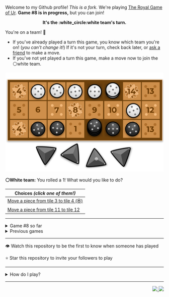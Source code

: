 Welcome to my Github profile! *This is a fork.*
We're playing
[The Royal Game of Ur](https://en.wikipedia.org/wiki/Royal_Game_of_Ur).
**Game #8 is in progress,** but you can join!
<p align="center">
  <b>It's the
  :white_circle:white
  team's turn.</b>
</p>

You're on a team! :wave:

* If you've already played a turn this game, you know which team you're on!
(_you can't change it!_)
If it's not your turn, check back later, or
[ask a
friend](https://twitter.com/share?text=I'm+playing+The+Royal+Game+of+Ur+on+a+GitHub+profile.+Take+your+turn+at+https://github.com/jbmagination/rossjrw+%23RoyalGameOfUr+%23github)
to make a move.
* If you've not yet played a turn this game, make a move now to join the
:white_circle:white
team.

<p align="center"><img src="https://raw.githubusercontent.com/jbmagination/rossjrw/play/games/current/board.34.svg"></p>

  **:white_circle:White team:**
  You rolled a 1!
What would you like to do?

| Choices *(click one of them!)* |
| --- |
  | [Move a piece from tile 3 to tile 4 (:rosette:)   ](https://github.com/jbmagination/rossjrw/issues/new?title=ur-move-1%403-0&amp;body=Press+Submit%21+You+don%27t+need+to+edit+this+text+or+do+anything+else.%0D%0A%0D%0ABe+aware+that+your+move+can+take+a+minute+or+two+to+process.) |
  | [Move a piece from tile 11 to tile 12    ](https://github.com/jbmagination/rossjrw/issues/new?title=ur-move-1%4011-0&amp;body=Press+Submit%21+You+don%27t+need+to+edit+this+text+or+do+anything+else.%0D%0A%0D%0ABe+aware+that+your+move+can+take+a+minute+or+two+to+process.) |

-----

<details><summary>Game #8 so far</summary>

## Who's on each team?

<table>
    <thead>
      <tr><th colspan=2>Players in this game</th></tr>
    </thead>
    <tbody>
      <tr>
        <td align="right"><b>Black team</b> :black_circle:</td>
        <td>:white_circle: <b> White team</b></td>
      </tr>
      <tr align="center">
        <td><b><a href="https://github.com/jbmagination">@jbmagination</a></b> (24)<br><b><a href="https://github.com/OmKakatkar">@OmKakatkar</a></b> (4)<br><b><a href="https://github.com/shpatrickguo">@shpatrickguo</a></b> (1)<br><b><a href="https://github.com/rumbogs">@rumbogs</a></b> (1)<br><b><a href="https://github.com/kallyas">@kallyas</a></b> (1)<br><b><a href="https://github.com/KANG-NEWBIE">@KANG-NEWBIE</a></b> (1)</td>
        <td><b><a href="https://github.com/Timemaster111">@Timemaster111</a></b> (20)<br><b><a href="https://github.com/nirakon">@nirakon</a></b> (4)<br><b><a href="https://github.com/Sothatsit">@Sothatsit</a></b> (3)<br><b><a href="https://github.com/roryclaasen">@roryclaasen</a></b> (2)<br><b><a href="https://github.com/HorebParraud">@HorebParraud</a></b> (1)</td>
      </tr>
    </tbody>
  </table>

## What's happened so far?

| Time | Turn | Event | Issue | Board |
| :---: | :---: | :--- | :---: | :---: |
  | 19th Oct 2021 14:29 | **0** | :black_circle: **[@OmKakatkar](https://github.com/OmKakatkar)** started a new game | [#1176](https://github.com/jbmagination/rossjrw/issues/1176) | [link](https://raw.githubusercontent.com/rossjrw/rossjrw/a44208b2568ff566e7f93fb4cfab7886b5671318/games/current/board.1176.svg) |
  | 19th Oct 2021 14:30 | **1** | :black_circle: **[@OmKakatkar](https://github.com/OmKakatkar)** moved a black piece onto the board to position 4  — claimed a rosette :rosette:  | [#1177](https://github.com/jbmagination/rossjrw/issues/1177) | [link](https://raw.githubusercontent.com/rossjrw/rossjrw/94b8f74bda93b70a9c9e5034e308fb2d6c810e8a/games/current/board.1177.svg) |
  | 19th Oct 2021 14:31 | **2** | :black_circle: **[@OmKakatkar](https://github.com/OmKakatkar)** moved a black piece from position 4 to position 7    | [#1178](https://github.com/jbmagination/rossjrw/issues/1178) | [link](https://raw.githubusercontent.com/rossjrw/rossjrw/ef07ce105082892995cce199aea4cd385144d231/games/current/board.1178.svg) |
  | 19th Oct 2021 15:07 | **3** | :white_circle: **[@roryclaasen](https://github.com/roryclaasen)** moved a white piece onto the board to position 1    | [#1179](https://github.com/jbmagination/rossjrw/issues/1179) | [link](https://raw.githubusercontent.com/rossjrw/rossjrw/a3f2a975240f0bf2079458c48072476fbde962cb/games/current/board.1179.svg) |
  | 19th Oct 2021 22:01 | **4** | :black_circle: **[@shpatrickguo](https://github.com/shpatrickguo)** moved a black piece onto the board to position 2    | [#1180](https://github.com/jbmagination/rossjrw/issues/1180) | [link](https://raw.githubusercontent.com/rossjrw/rossjrw/4f4c67a9fb5f9b44cc16357acfd142060c993cdb/games/current/board.1180.svg) |
  | 20th Oct 2021 19:10 | **5** | :white_circle: **[@roryclaasen](https://github.com/roryclaasen)** moved a white piece from position 1 to position 2    | [#1181](https://github.com/jbmagination/rossjrw/issues/1181) | [link](https://raw.githubusercontent.com/rossjrw/rossjrw/6597380cd3a566d7f16ec2c4eb9ea63712a0c032/games/current/board.1181.svg) |
  | 21st Oct 2021 06:16 | **6** | :black_circle: **[@rumbogs](https://github.com/rumbogs)** moved a black piece onto the board to position 1    | [#1182](https://github.com/jbmagination/rossjrw/issues/1182) |  |
  | 22nd Oct 2021 06:48 | **7** | :white_circle: **[@HorebParraud](https://github.com/HorebParraud)** moved a white piece from position 2 to position 4  — claimed a rosette :rosette:  | [#1183](https://github.com/jbmagination/rossjrw/issues/1183) | [link](https://raw.githubusercontent.com/rossjrw/rossjrw/92f6db21bd6b3e588fb720d4075dc549c5f5273f/games/current/board.1183.svg) |
  | 22nd Oct 2021 06:48 | **8** | :white_circle:  The white team rolled a 0 and their turn was automatically passed | [#1183](https://github.com/jbmagination/rossjrw/issues/1183) | [link](https://raw.githubusercontent.com/rossjrw/rossjrw/538f6499cb517fc2c6f9ac83f7c1d555ca2d941e/games/current/board.1183.svg) |
  | 22nd Oct 2021 10:43 | **9** | :black_circle: **[@kallyas](https://github.com/kallyas)** moved a black piece from position 7 to position 8  — claimed a rosette :rosette:  | [#1184](https://github.com/jbmagination/rossjrw/issues/1184) | [link](https://raw.githubusercontent.com/rossjrw/rossjrw/33b936a70027e53cd186a2aba1adf737e49003d9/games/current/board.1184.svg) |
  | 23rd Oct 2021 04:01 | **10** | :black_circle: **[@OmKakatkar](https://github.com/OmKakatkar)** moved a black piece from position 8 to position 10    | [#1185](https://github.com/jbmagination/rossjrw/issues/1185) | [link](https://raw.githubusercontent.com/rossjrw/rossjrw/c9f1474894ffcde22ad4590c68f53391d946160d/games/current/board.1185.svg) |
  | 23rd Oct 2021 16:10 | **11** | :white_circle: **[@nirakon](https://github.com/nirakon)** moved a white piece onto the board to position 2    | [#1186](https://github.com/jbmagination/rossjrw/issues/1186) | [link](https://raw.githubusercontent.com/rossjrw/rossjrw/a6799ae43bb0efd67c01b2eafe288cb551c91399/games/current/board.1186.svg) |
  | 24th Oct 2021 17:34 | **12** | :black_circle: **[@KANG-NEWBIE](https://github.com/KANG-NEWBIE)** moved a black piece from position 2 to position 3    | [#1187](https://github.com/jbmagination/rossjrw/issues/1187) | [link](https://raw.githubusercontent.com/rossjrw/rossjrw/a1ee56b4d0deae54c6bc73ddb9087eee0bf2d695/games/current/board.1187.svg) |
  | 25th Oct 2021 10:37 | **13** | :white_circle: **[@Sothatsit](https://github.com/Sothatsit)** moved a white piece onto the board to position 3    | [#1188](https://github.com/jbmagination/rossjrw/issues/1188) | [link](https://raw.githubusercontent.com/rossjrw/rossjrw/36b643bca1f0ef215dd14e371ab017f89cc43310/games/current/board.1188.svg) |
  | 25th Oct 2021 13:24 | **14** | :black_circle: **[@jbmagination](https://github.com/jbmagination)** moved a black piece from position 3 to position 4  — claimed a rosette :rosette:  | [#1189](https://github.com/jbmagination/rossjrw/issues/1189) | [link](https://raw.githubusercontent.com/rossjrw/rossjrw/67f37d4c30fe47ec828ad3d657c9a0eb0409ec8d/games/current/board.1189.svg) |
  | 25th Oct 2021 13:27 | **15** | :black_circle: **[@jbmagination](https://github.com/jbmagination)** moved a black piece from position 10 to position 13    | [#1190](https://github.com/jbmagination/rossjrw/issues/1190) | [link](https://raw.githubusercontent.com/rossjrw/rossjrw/f3e633ac3ce76724a46512f8c7e49ba247aa05cd/games/current/board.1190.svg) |
  | 25th Oct 2021 16:47 | **16** | :white_circle: **[@nirakon](https://github.com/nirakon)** moved a white piece from position 4 to position 8  — claimed a rosette :rosette:  | [#1204](https://github.com/jbmagination/rossjrw/issues/1204) | [link](https://raw.githubusercontent.com/rossjrw/rossjrw/b0bdeef7be4a63c12dfeb2a4f42ad2e99cc29f2e/games/current/board.1204.svg) |
  | 25th Oct 2021 16:48 | **17** | :white_circle: **[@nirakon](https://github.com/nirakon)** moved a white piece from position 3 to position 4  — claimed a rosette :rosette:  | [#1205](https://github.com/jbmagination/rossjrw/issues/1205) | [link](https://raw.githubusercontent.com/rossjrw/rossjrw/5fb8f3d6825ea26fe0372321d274c56749ea0447/games/current/board.1205.svg) |
  | 25th Oct 2021 16:49 | **18** | :white_circle: **[@nirakon](https://github.com/nirakon)** moved a white piece onto the board to position 3    | [#1206](https://github.com/jbmagination/rossjrw/issues/1206) | [link](https://raw.githubusercontent.com/rossjrw/rossjrw/9ad0a6204b63c9465081c0948a126b1d4188ffc7/games/current/board.1206.svg) |
  | 25th Oct 2021 17:02 | **19** | :black_circle: **[@jbmagination](https://github.com/jbmagination)** ascended a black piece from position 13 :rocket:    | [#1207](https://github.com/jbmagination/rossjrw/issues/1207) | [link](https://raw.githubusercontent.com/rossjrw/rossjrw/07d7d92aa9d2097cce2e38d989e9297b2c55a7bd/games/current/board.1207.svg) |
  | 25th Oct 2021 17:49 | **20** | :white_circle: **[@Sothatsit](https://github.com/Sothatsit)** moved a white piece onto the board to position 1    | [#1208](https://github.com/jbmagination/rossjrw/issues/1208) | [link](https://raw.githubusercontent.com/rossjrw/rossjrw/07374a0df31dcb9334fe837dc8719100a31b7fdb/games/current/board.1208.svg) |
  | 26th Oct 2021 11:07 | **21** | :black_circle: **[@jbmagination](https://github.com/jbmagination)** moved a black piece onto the board to position 2    | [#1212](https://github.com/jbmagination/rossjrw/issues/1212) | [link](https://raw.githubusercontent.com/rossjrw/rossjrw/77b07703b25f46eac48d74f2683f32da4ef5fbcf/games/current/board.1212.svg) |
  | 26th Oct 2021 14:35 | **22** | :white_circle: **[@Sothatsit](https://github.com/Sothatsit)** moved a white piece from position 4 to position 7    | [#1214](https://github.com/jbmagination/rossjrw/issues/1214) | [link](https://raw.githubusercontent.com/rossjrw/rossjrw/7b7991000abdcd7dc0eee97d791b5c5bb1a92726/games/current/board.1214.svg) |
  | 26th Oct 2021 14:35 | **23** | :black_circle: **[@jbmagination](https://github.com/jbmagination)** moved a black piece from position 1 to position 3    | [#1215](https://github.com/jbmagination/rossjrw/issues/1215) | [link](https://raw.githubusercontent.com/rossjrw/rossjrw/fac73c4e991a460ad22c202d4d4bb73893d7ad52/games/current/board.1215.svg) |
  | 26th Oct 2021 23:38 | **24** | :white_circle: **[@Timemaster111](https://github.com/Timemaster111)** moved a white piece from position 2 to position 4  — claimed a rosette :rosette:  | [#1224](https://github.com/jbmagination/rossjrw/issues/1224) | [link](https://raw.githubusercontent.com/rossjrw/rossjrw/9a7f030cc34f931814c07b3e3799742b55d4ec07/games/current/board.1224.svg) |
  | 26th Oct 2021 23:40 | **25** | :white_circle: **[@Timemaster111](https://github.com/Timemaster111)** moved a white piece from position 8 to position 9    | [#1225](https://github.com/jbmagination/rossjrw/issues/1225) | [link](https://raw.githubusercontent.com/rossjrw/rossjrw/d41b64d0e17052d7545b3ec9d0565dea2ce482a3/games/current/board.1225.svg) |
  | 26th Oct 2021 23:42 | **26** | :black_circle: **[@jbmagination](https://github.com/jbmagination)** moved a black piece from position 4 to position 6    | [#1226](https://github.com/jbmagination/rossjrw/issues/1226) | [link](https://raw.githubusercontent.com/rossjrw/rossjrw/453d640d87b5296d2f5a398ab3e0449688416b8c/games/current/board.1226.svg) |
  | 26th Oct 2021 23:43 | **27** | :white_circle: **[@Timemaster111](https://github.com/Timemaster111)** moved a white piece from position 7 to position 8  — claimed a rosette :rosette:  | [#1227](https://github.com/jbmagination/rossjrw/issues/1227) | [link](https://raw.githubusercontent.com/rossjrw/rossjrw/126282c4c88bdeb8083e9bdb8ed378b7429b836b/games/current/board.1227.svg) |
  | 26th Oct 2021 23:45 | **28** | :white_circle: **[@Timemaster111](https://github.com/Timemaster111)** moved a white piece from position 9 to position 12    | [#1229](https://github.com/jbmagination/rossjrw/issues/1229) | [link](https://raw.githubusercontent.com/rossjrw/rossjrw/1c919df51533b3dfba4a1b653c0f72c62db72194/games/current/board.1229.svg) |
  | 26th Oct 2021 23:46 | **29** | :black_circle: **[@jbmagination](https://github.com/jbmagination)** moved a black piece from position 3 to position 4  — claimed a rosette :rosette:  | [#1230](https://github.com/jbmagination/rossjrw/issues/1230) | [link](https://raw.githubusercontent.com/rossjrw/rossjrw/47e721861d3ebf2e2688a8ae0f688083360bb526/games/current/board.1230.svg) |
  | 26th Oct 2021 23:51 | **30** | :black_circle: **[@jbmagination](https://github.com/jbmagination)** moved a black piece from position 6 to position 9    | [#1231](https://github.com/jbmagination/rossjrw/issues/1231) | [link](https://raw.githubusercontent.com/rossjrw/rossjrw/2bcaf2e6771950f10dcb6caeeaf6c7a9c30336e4/games/current/board.1231.svg) |
  | 26th Oct 2021 23:58 | **31** | :white_circle: **[@Timemaster111](https://github.com/Timemaster111)** moved a white piece from position 8 to position 9 — captured a black piece :crossed_swords:   | [#1232](https://github.com/jbmagination/rossjrw/issues/1232) | [link](https://raw.githubusercontent.com/rossjrw/rossjrw/2243a2e2e7e9f81c6b1fce44cf01599144803df3/games/current/board.1232.svg) |
  | 27th Oct 2021 00:04 | **32** | :black_circle: **[@jbmagination](https://github.com/jbmagination)** moved a black piece onto the board to position 1    | [#1233](https://github.com/jbmagination/rossjrw/issues/1233) | [link](https://raw.githubusercontent.com/rossjrw/rossjrw/514b8491ef2094191ada6ee07c1fa52842471007/games/current/board.1233.svg) |
  | 27th Oct 2021 00:06 | **33** | :white_circle: **[@Timemaster111](https://github.com/Timemaster111)** ascended a white piece from position 12 :rocket:    | [#1234](https://github.com/jbmagination/rossjrw/issues/1234) | [link](https://raw.githubusercontent.com/rossjrw/rossjrw/3d202286472dc447b82330980c8fa39668f7b649/games/current/board.1234.svg) |
  | 27th Oct 2021 00:06 | **34** | :black_circle: **[@jbmagination](https://github.com/jbmagination)** moved a black piece from position 4 to position 7    | [#1235](https://github.com/jbmagination/rossjrw/issues/1235) | [link](https://raw.githubusercontent.com/rossjrw/rossjrw/3af8536e04ebb07b3b3858c30e93336ae02220b7/games/current/board.1235.svg) |
  | 27th Oct 2021 00:08 | **35** | :white_circle: **[@Timemaster111](https://github.com/Timemaster111)** moved a white piece from position 4 to position 7 — captured a black piece :crossed_swords:   | [#1236](https://github.com/jbmagination/rossjrw/issues/1236) | [link](https://raw.githubusercontent.com/rossjrw/rossjrw/075fd05cf66a36919f1d9555729fdc263b87ad60/games/current/board.1236.svg) |
  | 27th Oct 2021 00:09 | **36** | :black_circle: **[@jbmagination](https://github.com/jbmagination)** moved a black piece from position 2 to position 3    | [#1237](https://github.com/jbmagination/rossjrw/issues/1237) | [link](https://raw.githubusercontent.com/rossjrw/rossjrw/c82e255b49bf5e3ebc00f4b8166df5edfe51ab67/games/current/board.1237.svg) |
  | 27th Oct 2021 00:10 | **37** | :white_circle: **[@Timemaster111](https://github.com/Timemaster111)** moved a white piece onto the board to position 2    | [#1238](https://github.com/jbmagination/rossjrw/issues/1238) | [link](https://raw.githubusercontent.com/rossjrw/rossjrw/e00919dab3199177b006be5774204437266caf0d/games/current/board.1238.svg) |
  | 27th Oct 2021 00:11 | **38** | :black_circle: **[@jbmagination](https://github.com/jbmagination)** moved a black piece onto the board to position 2    | [#1239](https://github.com/jbmagination/rossjrw/issues/1239) | [link](https://raw.githubusercontent.com/rossjrw/rossjrw/af8ee6bc5c266040634898c1cd9ce3c5a0b5fc82/games/current/board.1239.svg) |
  | 27th Oct 2021 00:12 | **39** | :white_circle: **[@Timemaster111](https://github.com/Timemaster111)** moved a white piece from position 2 to position 4  — claimed a rosette :rosette:  | [#1240](https://github.com/jbmagination/rossjrw/issues/1240) | [link](https://raw.githubusercontent.com/rossjrw/rossjrw/531fb5a958723ff75f7126677e5bfcaed9f01328/games/current/board.1240.svg) |
  | 27th Oct 2021 00:12 | **40** | :white_circle: **[@Timemaster111](https://github.com/Timemaster111)** moved a white piece from position 7 to position 10    | [#1241](https://github.com/jbmagination/rossjrw/issues/1241) | [link](https://raw.githubusercontent.com/rossjrw/rossjrw/b9d65a6d176cd8c747dadb924198dc68254736ab/games/current/board.1241.svg) |
  | 27th Oct 2021 00:13 | **41** | :black_circle: **[@jbmagination](https://github.com/jbmagination)** moved a black piece onto the board to position 4  — claimed a rosette :rosette:  | [#1242](https://github.com/jbmagination/rossjrw/issues/1242) | [link](https://raw.githubusercontent.com/rossjrw/rossjrw/1d612e51221d4bfb9810233c15a8a5fae9defb32/games/current/board.1242.svg) |
  | 27th Oct 2021 00:14 | **42** | :black_circle: **[@jbmagination](https://github.com/jbmagination)** moved a black piece from position 3 to position 6    | [#1243](https://github.com/jbmagination/rossjrw/issues/1243) | [link](https://raw.githubusercontent.com/rossjrw/rossjrw/782050f93847748d1909283459bd1ecdc390745e/games/current/board.1243.svg) |
  | 27th Oct 2021 00:15 | **43** | :white_circle: **[@Timemaster111](https://github.com/Timemaster111)** moved a white piece from position 9 to position 12    | [#1244](https://github.com/jbmagination/rossjrw/issues/1244) | [link](https://raw.githubusercontent.com/rossjrw/rossjrw/27a122c8967b6fb3173f019c5abbc22c31aef1b1/games/current/board.1244.svg) |
  | 27th Oct 2021 00:16 | **44** | :black_circle: **[@jbmagination](https://github.com/jbmagination)** moved a black piece from position 2 to position 3    | [#1245](https://github.com/jbmagination/rossjrw/issues/1245) | [link](https://raw.githubusercontent.com/rossjrw/rossjrw/64fa1ff7aa7d4edaf0d79659362683d4f7f84abb/games/current/board.1245.svg) |
  | 27th Oct 2021 00:17 | **45** | :white_circle: **[@Timemaster111](https://github.com/Timemaster111)** ascended a white piece from position 12 :rocket:    | [#1246](https://github.com/jbmagination/rossjrw/issues/1246) | [link](https://raw.githubusercontent.com/rossjrw/rossjrw/9208612c98427695a2eec21c4816aa587cd89215/games/current/board.1246.svg) |
  | 27th Oct 2021 00:18 | **46** | :black_circle: **[@jbmagination](https://github.com/jbmagination)** moved a black piece from position 4 to position 5    | [#1247](https://github.com/jbmagination/rossjrw/issues/1247) | [link](https://raw.githubusercontent.com/rossjrw/rossjrw/079d9737e011f2de4a7b391794b3b90157af0092/games/current/board.1247.svg) |
  | 27th Oct 2021 00:19 | **47** | :white_circle: **[@Timemaster111](https://github.com/Timemaster111)** moved a white piece from position 1 to position 2    | [#1248](https://github.com/jbmagination/rossjrw/issues/1248) | [link](https://raw.githubusercontent.com/rossjrw/rossjrw/5f17c14004819505e1efce9f925fb72ca9617ed9/games/current/board.1248.svg) |
  | 27th Oct 2021 00:19 | **48** | :black_circle: **[@jbmagination](https://github.com/jbmagination)** moved a black piece from position 5 to position 8  — claimed a rosette :rosette:  | [#1249](https://github.com/jbmagination/rossjrw/issues/1249) | [link](https://raw.githubusercontent.com/rossjrw/rossjrw/6fedd80df222823b04bba142b8e580447c024077/games/current/board.1249.svg) |
  | 27th Oct 2021 00:20 | **49** | :black_circle: **[@jbmagination](https://github.com/jbmagination)** moved a black piece from position 8 to position 10 — captured a white piece :crossed_swords:   | [#1250](https://github.com/jbmagination/rossjrw/issues/1250) | [link](https://raw.githubusercontent.com/rossjrw/rossjrw/aebe1986270bb93f5d644308b971f457d4f788e7/games/current/board.1250.svg) |
  | 27th Oct 2021 00:20 | **50** | :white_circle: **[@Timemaster111](https://github.com/Timemaster111)** moved a white piece from position 4 to position 6 — captured a black piece :crossed_swords:   | [#1251](https://github.com/jbmagination/rossjrw/issues/1251) | [link](https://raw.githubusercontent.com/rossjrw/rossjrw/172ed520225e9c6035b6ede6acfb74612784a762/games/current/board.1251.svg) |
  | 27th Oct 2021 00:21 | **51** | :black_circle: **[@jbmagination](https://github.com/jbmagination)** moved a black piece from position 10 to position 14  — claimed a rosette :rosette:  | [#1252](https://github.com/jbmagination/rossjrw/issues/1252) | [link](https://raw.githubusercontent.com/rossjrw/rossjrw/6efbdeddf91aa4c99579e19f80b10b995d839034/games/current/board.1252.svg) |
  | 27th Oct 2021 00:21 | **52** | :black_circle: **[@jbmagination](https://github.com/jbmagination)** moved a black piece from position 3 to position 6 — captured a white piece :crossed_swords:   | [#1253](https://github.com/jbmagination/rossjrw/issues/1253) | [link](https://raw.githubusercontent.com/rossjrw/rossjrw/48213eef5f60a1fe4772257f87881737b12e88d9/games/current/board.1253.svg) |
  | 27th Oct 2021 00:22 | **53** | :white_circle: **[@Timemaster111](https://github.com/Timemaster111)** moved a white piece from position 2 to position 4  — claimed a rosette :rosette:  | [#1254](https://github.com/jbmagination/rossjrw/issues/1254) | [link](https://raw.githubusercontent.com/rossjrw/rossjrw/7dd75174e3e56a6006c9b18dc8c8eeecf81fa851/games/current/board.1254.svg) |
  | 27th Oct 2021 00:22 | **54** | :white_circle: **[@Timemaster111](https://github.com/Timemaster111)** moved a white piece onto the board to position 1    | [#1255](https://github.com/jbmagination/rossjrw/issues/1255) | [link](https://raw.githubusercontent.com/rossjrw/rossjrw/d2aefdef74b66b610b5aae3e9f2630a6875b50de/games/current/board.1255.svg) |
  | 27th Oct 2021 00:23 | **55** | :black_circle: **[@jbmagination](https://github.com/jbmagination)** moved a black piece from position 1 to position 3    | [#1256](https://github.com/jbmagination/rossjrw/issues/1256) | [link](https://raw.githubusercontent.com/rossjrw/rossjrw/0f9a29c11d1830bd671d97bc5c294f79621f1c0b/games/current/board.1256.svg) |
  | 27th Oct 2021 00:24 | **56** | :white_circle: **[@Timemaster111](https://github.com/Timemaster111)** moved a white piece onto the board to position 2    | [#1257](https://github.com/jbmagination/rossjrw/issues/1257) | [link](https://raw.githubusercontent.com/rossjrw/rossjrw/bf1249831a14a617e0bf7c24f18f3adab6b2829a/games/current/board.1257.svg) |
  | 27th Oct 2021 00:25 | **57** | :black_circle: **[@jbmagination](https://github.com/jbmagination)** moved a black piece from position 6 to position 9    | [#1258](https://github.com/jbmagination/rossjrw/issues/1258) | [link](https://raw.githubusercontent.com/rossjrw/rossjrw/79957b9df0d2a0b8de6d3ed11d19158dc55ddb91/games/current/board.1258.svg) |
  | 27th Oct 2021 00:26 | **58** | :white_circle: **[@Timemaster111](https://github.com/Timemaster111)** moved a white piece from position 4 to position 5    | [#1259](https://github.com/jbmagination/rossjrw/issues/1259) | [link](https://raw.githubusercontent.com/rossjrw/rossjrw/13a49ca9fe671c280158520103585286a25cad87/games/current/board.1259.svg) |
  | 27th Oct 2021 00:27 | **59** | :black_circle: **[@jbmagination](https://github.com/jbmagination)** moved a black piece from position 9 to position 11    | [#1260](https://github.com/jbmagination/rossjrw/issues/1260) | [link](https://raw.githubusercontent.com/rossjrw/rossjrw/0f71dc353ff79883351f8a5aa31d71fd2a7e1864/games/current/board.1260.svg) |
  | 27th Oct 2021 00:28 | **60** | :white_circle: **[@Timemaster111](https://github.com/Timemaster111)** moved a white piece from position 5 to position 8  — claimed a rosette :rosette:  | [#1261](https://github.com/jbmagination/rossjrw/issues/1261) | [link](https://raw.githubusercontent.com/rossjrw/rossjrw/26a4cbd35bf8b657833761da5f91d0d32ddea60f/games/current/board.1261.svg) |
  | 27th Oct 2021 00:28 | **61** | :white_circle: **[@Timemaster111](https://github.com/Timemaster111)** moved a white piece from position 8 to position 11 — captured a black piece :crossed_swords:   | [#1262](https://github.com/jbmagination/rossjrw/issues/1262) | [link](https://raw.githubusercontent.com/jbmagination/rossjrw/6050dd824ac221c42fb3e2d2449e740484948984/games/current/board.1262.svg) |
  | 27th Oct 2021 00:43 | **62** | :black_circle: **[@jbmagination](https://github.com/jbmagination)** moved a black piece onto the board to position 2    | [#34](https://github.com/jbmagination/rossjrw/issues/34) |  |

</details>

<details><summary>Previous games</summary>

## Previous games

1. A game was started on 30th Jul 2020 by **[@rossjrw](https://github.com/rossjrw)** and ended on 4th Dec 2020. 
   * The :white_circle:white team won. 
   * 64 players played 166 moves across 4 months and 5 days. 
   * The :black_circle:black team captured 9 white pieces and claimed 12 rosettes. 
   * The :white_circle:white team captured 10 black pieces and claimed 18 rosettes. 
   * The MVP of the winning team was **[@1ethanhansen](https://github.com/1ethanhansen)**, who played 48 moves. 
   * The winning move was made by **[@qbtl](https://github.com/qbtl)** ([#269](https://github.com/jbmagination/rossjrw/issues/269)).
1. A game was started on 4th Dec 2020 by **[@1ethanhansen](https://github.com/1ethanhansen)** and ended on 11th Jan 2021. 
   * The :black_circle:black team won. 
   * 27 players played 145 moves across 1 month and 1 week. 
   * The :black_circle:black team captured 7 white pieces and claimed 16 rosettes. 
   * The :white_circle:white team captured 6 black pieces and claimed 14 rosettes. 
   * The MVP of the winning team was **[@shpatrickguo](https://github.com/shpatrickguo)**, who played 26 moves. 
   * The winning move was made by **[@shpatrickguo](https://github.com/shpatrickguo)** ([#424](https://github.com/jbmagination/rossjrw/issues/424)).
1. A game was started on 11th Jan 2021 by **[@BaptisteMartinet](https://github.com/BaptisteMartinet)** and ended on 11th Feb 2021. 
   * The :white_circle:white team won. 
   * 17 players played 118 moves across 1 month and 12 hours. 
   * The :black_circle:black team captured 2 white pieces and claimed 11 rosettes. 
   * The :white_circle:white team captured 8 black pieces and claimed 14 rosettes. 
   * The MVP of the winning team was **[@1ethanhansen](https://github.com/1ethanhansen)**, who played 45 moves. 
   * The winning move was made by **[@1ethanhansen](https://github.com/1ethanhansen)** ([#535](https://github.com/jbmagination/rossjrw/issues/535)).
1. A game was started on 11th Feb 2021 by **[@1ethanhansen](https://github.com/1ethanhansen)** and ended on 5th Mar 2021. 
   * The :white_circle:white team won. 
   * 17 players played 175 moves across 3 weeks and 22 hours. 
   * The :black_circle:black team captured 12 white pieces and claimed 17 rosettes. 
   * The :white_circle:white team captured 13 black pieces and claimed 18 rosettes. 
   * The MVP of the winning team was **[@1ethanhansen](https://github.com/1ethanhansen)**, who played 48 moves. 
   * The winning move was made by **[@1ethanhansen](https://github.com/1ethanhansen)** ([#702](https://github.com/jbmagination/rossjrw/issues/702)).
1. A game was started on 6th Mar 2021 by **[@shpatrickguo](https://github.com/shpatrickguo)** and ended on 10th May 2021. 
   * The :black_circle:black team won. 
   * 42 players played 162 moves across 2 months and 4 days. 
   * The :black_circle:black team captured 12 white pieces and claimed 17 rosettes. 
   * The :white_circle:white team captured 9 black pieces and claimed 19 rosettes. 
   * The MVP of the winning team was **[@shpatrickguo](https://github.com/shpatrickguo)**, who played 22 moves. 
   * The winning move was made by **[@crxssed7](https://github.com/crxssed7)** ([#864](https://github.com/jbmagination/rossjrw/issues/864)).
1. A game was started on 10th May 2021 by **[@HAUDRAUFHAUN](https://github.com/HAUDRAUFHAUN)** and ended on 17th Jul 2021. 
   * The :white_circle:white team won. 
   * 34 players played 167 moves across 2 months and 6 days. 
   * The :black_circle:black team captured 7 white pieces and claimed 14 rosettes. 
   * The :white_circle:white team captured 10 black pieces and claimed 18 rosettes. 
   * The MVP of the winning team was **[@1ethanhansen](https://github.com/1ethanhansen)**, who played 31 moves. 
   * The winning move was made by **[@1ethanhansen](https://github.com/1ethanhansen)** ([#1024](https://github.com/jbmagination/rossjrw/issues/1024)).
1. A game was started on 17th Jul 2021 by **[@1ethanhansen](https://github.com/1ethanhansen)** and ended on 19th Oct 2021. 
   * The :black_circle:black team won. 
   * 48 players played 153 moves across 3 months and 3 days. 
   * The :black_circle:black team captured 6 white pieces and claimed 17 rosettes. 
   * The :white_circle:white team captured 6 black pieces and claimed 15 rosettes. 
   * The MVP of the winning team was **[@PkmnQ](https://github.com/PkmnQ)**, who played 13 moves. 
   * The winning move was made by **[@OmKakatkar](https://github.com/OmKakatkar)** ([#1175](https://github.com/jbmagination/rossjrw/issues/1175)).

</details>

-----

:eye: Watch this repository to be the first to know when someone has played

:star: Star this repository to invite your followers to play

-----

<details><summary>How do I play?</summary>

  It's the :white_circle:white team versus the :black_circle:black team.

  The turn starts by rolling 4 binary dice, which
  results in a number from 0 to 4. The current team gets to move one of their
  pieces by that many tiles.

  All of your pieces start on position 0 (the space just before tile 1). Your
  goal is to get all seven of them off the board by moving them onto position
  15 (the space just after tile 14). This is called **:rocket:ascending** a
  piece. You also want to prevent your opponent from :rocket:ascending their
  pieces.

  You will move your pieces along the tiles from tile 1 to tile 14. The tiles
  on your side of the board (tiles 1 through 4, 13, and 14) are safe — only
  your pieces can be there. However, the tiles in the middle (tiles 5 through
  12) are unsafe — your opponent's pieces can also be here. If one team's piece
  lands on the same tile as another team's piece, the piece that was landed on
  is **:crossed_swords:captured**! It goes all the way back to position 0.

  If you land on a **:rosette:rosette** (tiles 4, 8, and 14), your team gets to
  take another turn. Also, a piece that is on the :rosette:rosette on tile 8
  *cannot be :crossed_swords:captured*. A piece that's trying to capture it will
  simply bounce off onto tile 9.

  The first team to **:rocket:ascend** all seven of their pieces — that is,
  move them off the board onto position 15 — :crown:wins!

  Watch [Tom Scott play against Irving
  Finkel](https://www.youtube.com/watch?v=WZskjLq040I) in 2017.

  -----

  Playing Ur on my GitHub profile is easy. The dice have already been rolled
  for you — all you have to do is decide what to do with them.

  Anyone can join either team at any time, but once you're in a team, you're
  locked into it until the game ends. You can't play a move when it's the
  other team's turn.

  _([Before 2020-09-19](https://github.com/rossjrw/rossjrw/pull/133), your team
  was determined by your username. This is no longer the case.)_

  There will be a list of links below the board image with each possible move.
  Clicking one of those will take you to a page where you can create an Issue
  in this repository. The fields will already be filled in and all you have to
  do is click Submit.

  It will take a moment for Github Actions to acknowledge your move, but once
  it does, you'll see it react with the 'eyes' emoji (:eyes:). No more than a
  minute later it should react with the 'rocket' emoji (:rocket:) to let you
  know that your move was successful.

  If you don't see any of that, then something went wrong. Ping me in your
  issue by typing `cc @jbmagination`, and I'll take a look.

  Note that if your team has no possible moves — for example by rolling a 0 —
  your turn will be automatically skipped. The event log will let you know if
  this has happened.

  -----

  Check out the `source` branch of this repository for the source code and a
  little commentary on the inspiration behind this project.

</details>

-----

<p align="right">
  <a href="https://github.com/jbmagination/rossjrw/actions?query=workflow:build">
    <img src="https://github.com/jbmagination/rossjrw/workflows/build/badge.svg?branch=source"/>
  </a>
  <a href="https://github.com/jbmagination/rossjrw/actions?query=workflow:play">
    <img src="https://github.com/jbmagination/rossjrw/workflows/play/badge.svg?branch=play"/>
  </a>
</p>
